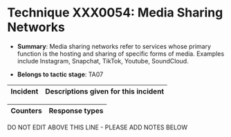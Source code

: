 # Technique XXX0054: Media Sharing Networks

* **Summary**: Media sharing networks refer to services whose primary function is the hosting and sharing of specific forms of media. Examples include Instagram, Snapchat, TikTok, Youtube, SoundCloud.

* **Belongs to tactic stage**: TA07


| Incident | Descriptions given for this incident |
| -------- | -------------------- |



| Counters | Response types |
| -------- | -------------- |


DO NOT EDIT ABOVE THIS LINE - PLEASE ADD NOTES BELOW